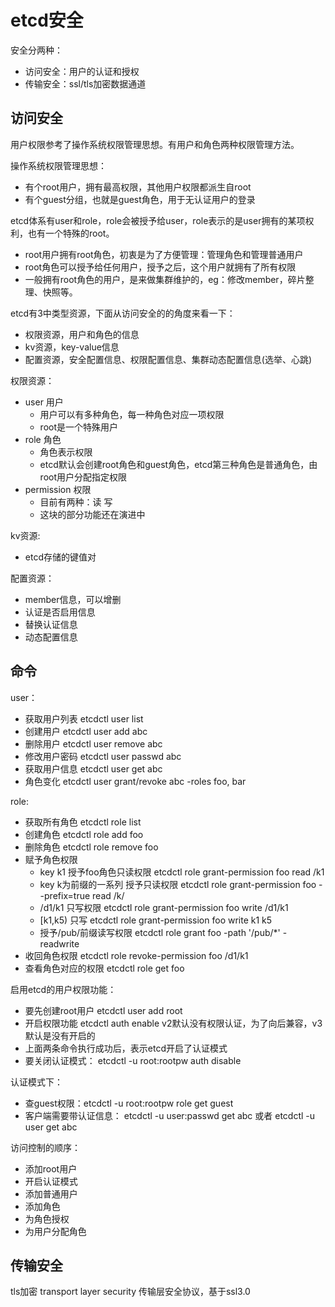 # etcd安全

安全分两种：
- 访问安全：用户的认证和授权
- 传输安全：ssl/tls加密数据通道

## 访问安全

用户权限参考了操作系统权限管理思想。有用户和角色两种权限管理方法。

操作系统权限管理思想：
- 有个root用户，拥有最高权限，其他用户权限都派生自root
- 有个guest分组，也就是guest角色，用于无认证用户的登录

etcd体系有user和role，role会被授予给user，role表示的是user拥有的某项权利，也有一个特殊的root。
- root用户拥有root角色，初衷是为了方便管理：管理角色和管理普通用户
- root角色可以授予给任何用户，授予之后，这个用户就拥有了所有权限
- 一般拥有root角色的用户，是来做集群维护的，eg：修改member，碎片整理、快照等。

etcd有3中类型资源，下面从访问安全的的角度来看一下：
- 权限资源，用户和角色的信息
- kv资源，key-value信息
- 配置资源，安全配置信息、权限配置信息、集群动态配置信息(选举、心跳)

权限资源：
- user 用户
  - 用户可以有多种角色，每一种角色对应一项权限
  - root是一个特殊用户
- role 角色
  - 角色表示权限
  - etcd默认会创建root角色和guest角色，etcd第三种角色是普通角色，由root用户分配指定权限
- permission 权限
  - 目前有两种：读 写
  - 这块的部分功能还在演进中

kv资源:
- etcd存储的键值对

配置资源：
- member信息，可以增删
- 认证是否启用信息
- 替换认证信息
- 动态配置信息

## 命令

user：
- 获取用户列表 etcdctl user list
- 创建用户     etcdctl user add abc
- 删除用户     etcdctl user remove abc
- 修改用户密码 etcdctl user passwd abc
- 获取用户信息 etcdctl user get abc
- 角色变化     etcdctl user grant/revoke abc -roles foo, bar

role:
- 获取所有角色 etcdctl role list
- 创建角色     etcdctl role add foo
- 删除角色     etcdctl role remove foo
- 赋予角色权限
  - key k1 授予foo角色只读权限  etcdctl role grant-permission foo read /k1
  - key k为前缀的一系列 授予只读权限 etcdctl role grant-permission foo --prefix=true read /k/
  - /d1/k1 只写权限 etcdctl role grant-permission foo write /d1/k1
  - [k1,k5) 只写    etcdctl role grant-permission foo write k1 k5
  - 授予/pub/前缀读写权限    etcdctl role grant foo -path '/pub/*' -readwrite
- 收回角色权限 etcdctl role revoke-permission foo /d1/k1
- 查看角色对应的权限 etcdctl role get foo

启用etcd的用户权限功能：
- 要先创建root用户 etcdctl user add root
- 开启权限功能 etcdctl auth enable   v2默认没有权限认证，为了向后兼容，v3默认是没有开启的
- 上面两条命令执行成功后，表示etcd开启了认证模式
- 要关闭认证模式： etcdctl -u root:rootpw auth disable

认证模式下：
- 查guest权限：etcdctl -u root:rootpw role get guest
- 客户端需要带认证信息： etcdctl -u user:passwd get abc 或者 etcdctl -u user get abc

访问控制的顺序：
- 添加root用户
- 开启认证模式
- 添加普通用户
- 添加角色
- 为角色授权
- 为用户分配角色

## 传输安全

tls加密 transport layer security 传输层安全协议，基于ssl3.0
